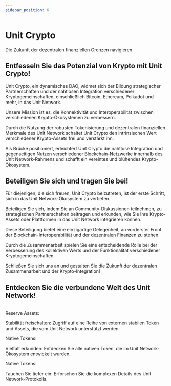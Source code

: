 ```yaml
---
sidebar_position: 6
---
```


# Unit Crypto

Die Zukunft der dezentralen finanziellen Grenzen navigieren

## Entfesseln Sie das Potenzial von Krypto mit Unit Crypto!

Unit Crypto, ein dynamisches DAO, widmet sich der Bildung strategischer Partnerschaften und der nahtlosen Integration verschiedener Kryptogemeinschaften, einschließlich Bitcoin, Ethereum, Polkadot und mehr, in das Unit Network.

Unsere Mission ist es, die Konnektivität und Interoperabilität zwischen verschiedenen Krypto-Ökosystemen zu verbessern.

Durch die Nutzung der robusten Tokenisierung und dezentralen finanziellen Merkmale des Unit Network schaltet Unit Crypto den intrinsischen Wert verschiedener Krypto-Assets frei und verstärkt ihn.

Als Brücke positioniert, erleichtert Unit Crypto die nahtlose Integration und gegenseitigen Nutzen verschiedener Blockchain-Netzwerke innerhalb des Unit Network-Rahmens und schafft ein vereintes und blühendes Krypto-Ökosystem.

## Beteiligen Sie sich und tragen Sie bei!

Für diejenigen, die sich freuen, Unit Crypto beizutreten, ist der erste Schritt, sich in das Unit Network-Ökosystem zu vertiefen.

Beteiligen Sie sich, indem Sie an Community-Diskussionen teilnehmen, zu strategischen Partnerschaften beitragen und erkunden, wie Sie Ihre Krypto-Assets oder Plattformen in das Unit Network integrieren können.

Diese Beteiligung bietet eine einzigartige Gelegenheit, an vorderster Front der Blockchain-Interoperabilität und der dezentralen Finanzen zu stehen.

Durch die Zusammenarbeit spielen Sie eine entscheidende Rolle bei der Verbesserung des kollektiven Werts und der Funktionalität verschiedener Kryptogemeinschaften.

Schließen Sie sich uns an und gestalten Sie die Zukunft der dezentralen Zusammenarbeit und der Krypto-Integration!

## Entdecken Sie die verbundene Welt des Unit Network!

<br />

<div class="docs-grid-alt">
  <div class="docs-card-alt">
    <div class="docs-card-alt-header">
      <span>Reserve Assets:</span>
    </div>
    <div class="docs-card-alt-description">
      <p>
        Stabilität freischalten: Zugriff auf eine Reihe von externen stabilen Token und Assets, die vom Unit Network unterstützt werden.
      </p>
    </div>
  </div>
  <div class="docs-card-alt">
    <div class="docs-card-alt-header">
      <span>Native Tokens:</span>
    </div>
    <div class="docs-card-alt-description">
      <p>
        Vielfalt erkunden: Entdecken Sie alle nativen Token, die im Unit Network-Ökosystem entwickelt wurden.
      </p>
    </div>
  </div>
  <div class="docs-card-alt">
    <div class="docs-card-alt-header">
      <span>Native Tokens:</span>
    </div>
    <div class="docs-card-alt-description">
      <p>
        Tauchen Sie tiefer ein: Erforschen Sie die komplexen Details des Unit Network-Protokolls.
      </p>
    </div>
  </div>
</div>
